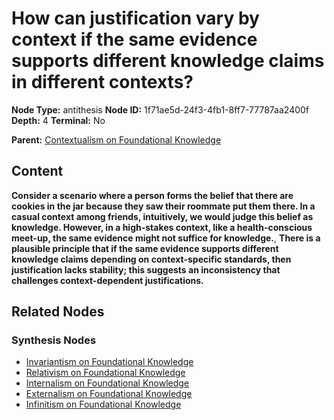 # How can justification vary by context if the same evidence supports different knowledge claims in different contexts?

**Node Type:** antithesis
**Node ID:** 1f71ae5d-24f3-4fb1-8ff7-77787aa2400f
**Depth:** 4
**Terminal:** No

**Parent:** [Contextualism on Foundational Knowledge](contextualism-on-foundational-knowledge-synthesis-5b933c4c-335b-4f36-b546-09537100d092.md)

## Content

**Consider a scenario where a person forms the belief that there are cookies in the jar because they saw their roommate put them there. In a casual context among friends, intuitively, we would judge this belief as knowledge. However, in a high-stakes context, like a health-conscious meet-up, the same evidence might not suffice for knowledge.**, **There is a plausible principle that if the same evidence supports different knowledge claims depending on context-specific standards, then justification lacks stability; this suggests an inconsistency that challenges context-dependent justifications.**

## Related Nodes

### Synthesis Nodes

- [Invariantism on Foundational Knowledge](invariantism-on-foundational-knowledge-synthesis-2b41492f-8374-48bd-b757-e92f434e6352.md)
- [Relativism on Foundational Knowledge](relativism-on-foundational-knowledge-synthesis-b26b67d6-8100-4adc-97cd-5bea1e4c9e8e.md)
- [Internalism on Foundational Knowledge](internalism-on-foundational-knowledge-synthesis-01deef89-cb83-471a-9d6b-bf6ed93d4a7e.md)
- [Externalism on Foundational Knowledge](externalism-on-foundational-knowledge-synthesis-c4a4abb7-667e-4511-92f6-33fc112f3711.md)
- [Infinitism on Foundational Knowledge](infinitism-on-foundational-knowledge-synthesis-6d939db9-44a5-44bd-b732-01ad953a711c.md)
